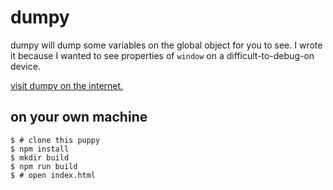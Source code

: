 dumpy
=====

dumpy will dump some variables on the global object for you to see. I wrote it because I wanted to see properties of `window` on a difficult-to-debug-on device.

[visit dumpy on the internet.](http://evanhahn.com/tape/dumpy)

on your own machine
-------------------

    $ # clone this puppy
    $ npm install
    $ mkdir build
    $ npm run build
    $ # open index.html
